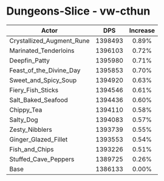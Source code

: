 # Dungeons-Slice - vw-cthun
| Actor | DPS | Increase |
|---|:---:|:---:|
|Crystallized_Augment_Rune|1398493|0.89%|
|Marinated_Tenderloins|1396103|0.72%|
|Deepfin_Patty|1395980|0.71%|
|Feast_of_the_Divine_Day|1395853|0.70%|
|Sweet_and_Spicy_Soup|1394920|0.63%|
|Fiery_Fish_Sticks|1394546|0.61%|
|Salt_Baked_Seafood|1394436|0.60%|
|Chippy_Tea|1394110|0.58%|
|Salty_Dog|1394083|0.57%|
|Zesty_Nibblers|1393739|0.55%|
|Ginger_Glazed_Fillet|1393553|0.54%|
|Fish_and_Chips|1393226|0.51%|
|Stuffed_Cave_Peppers|1389725|0.26%|
|Base|1386133|0.00%|
